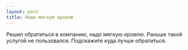 ```yaml
---
layout: post 
title: Надо мягкую кровлю 
--- 
```

Решил обратиться в компанию, надо мягкую кровлю. Раньше такой услугой не пользовался. Подскажите куда лучше обратиться.
